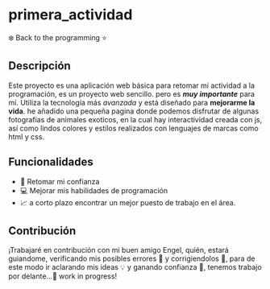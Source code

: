 # primera_actividad
:snowflake: Back to the programming :star:
## Descripción
Este proyecto es una aplicación web básica para retomar mi actividad a la programación, es un proyecto web sencillo.
pero es ***muy importante*** para mí. Utiliza la tecnología más *avanzada* y está diseñado para **mejorarme la vida**.
he añadido una pequeña pagina donde podemos disfrutar de algunas fotografias de animales exoticos, en la cual hay interactividad creada con js, así como lindos colores y estilos realizados con lenguajes de marcas como html y css. 

## Funcionalidades
- :rocket: Retomar mi confianza 
- :computer: Mejorar mis habilidades de programación 
- :chart_with_upwards_trend: a corto plazo encontrar un mejor puesto de trabajo en el área.

## Contribución
¡Trabajaré en contribución con mi buen amigo Engel, quién, estará guiandome, verificando mis posibles errores :bug:  y corrigiendolos :pencil:, para de este modo
ir aclarando mis ideas :bulb: y ganando confianza :muscle:, tenemos trabajo por delante...:hammer: work in progress! 
